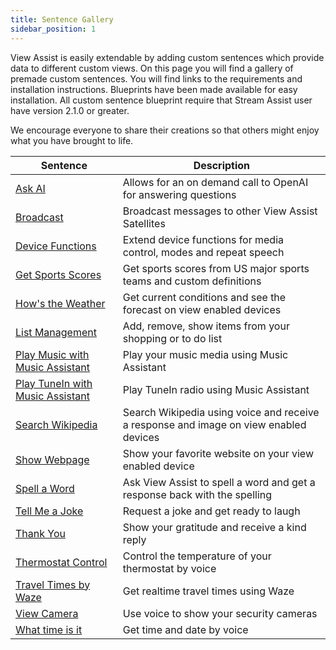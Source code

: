 ```yaml
---
title: Sentence Gallery
sidebar_position: 1
---
```


View Assist is easily extendable by adding custom sentences which provide data to different custom views. On this page you will find a gallery of premade custom sentences. You will find links to the requirements and installation instructions. Blueprints have been made available for easy installation. All custom sentence blueprint require that Stream Assist user have version 2.1.0 or greater.

We encourage everyone to share their creations so that others might enjoy what you have brought to life.

| Sentence | Description |
| -------- | ----------- |
| [Ask AI](sentences/ask-ai) | Allows for an on demand call to OpenAI for answering questions |
| [Broadcast](sentences/broadcast) | Broadcast messages to other View Assist Satellites |
| [Device Functions](sentences/device-functions) | Extend device functions for media control, modes and repeat speech |
| [Get Sports Scores](sentences/get-sports-scores) | Get sports scores from US major sports teams and custom definitions |
| [How\'s the Weather](sentences/hows-the-weather) | Get current conditions and see the forecast on view enabled devices
| [List Management](sentences/list-management) | Add, remove, show items from your shopping or to do list |
| [Play Music with Music Assistant](sentences/play-music-with-ma) | Play your music media using Music Assistant |
| [Play TuneIn with Music Assistant](sentences/play-tunein-with-ma) | Play TuneIn radio using Music Assistant |
| [Search Wikipedia](sentences/search-wikipedia) | Search Wikipedia using voice and receive a response and image on view enabled devices |
| [Show Webpage](sentences/show-webpage) | Show your favorite website on your view enabled device |
| [Spell a Word](sentences/spell-a-word) | Ask View Assist to spell a word and get a response back with the spelling |
| [Tell Me a Joke](sentences/tell-me-a-joke) | Request a joke and get ready to laugh |
| [Thank You](sentences/thank-you) | Show your gratitude and receive a kind reply |
| [Thermostat Control](sentences/thermostat-control) | Control the temperature of your thermostat by voice |
| [Travel Times by Waze](sentences/travel-times-by-waze) | Get realtime travel times using Waze |
| [View Camera](sentences/view-camera) | Use voice to show your security cameras |
| [What time is it](sentences/what-time-is-it) | Get time and date by voice |
